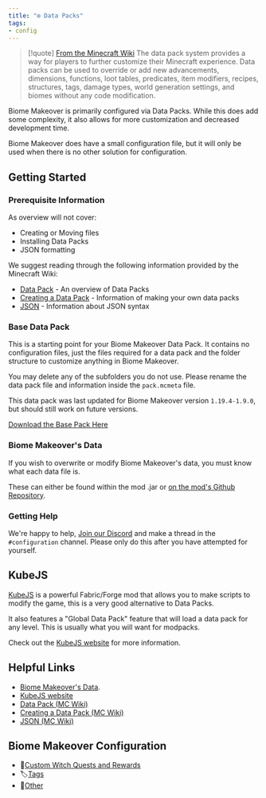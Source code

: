 ```yaml
---
title: "⚙️ Data Packs"
tags:
- config
---
```


> [!quote] [From the Minecraft Wiki](https://minecraft.fandom.com/wiki/Data_pack)
The data pack system provides a way for players to further customize their Minecraft experience. 
Data packs can be used to override or add new advancements, dimensions, functions, loot tables, predicates, item modifiers, recipes, structures, tags, damage types, world generation settings, and biomes without any code modification.


Biome Makeover is primarily configured via Data Packs.  While this does add some complexity, it also allows for more customization and decreased development time. 

Biome Makeover does have a small configuration file, but it will only be used when there is no other solution for configuration.  

## Getting Started

### Prerequisite Information
As overview will not cover:
- Creating or Moving files
- Installing Data Packs
- JSON formatting

We suggest reading through the following information provided by the Minecraft Wiki:
- [Data Pack](https://minecraft.fandom.com/wiki/Data_pack) - An overview of Data Packs
- [Creating a Data Pack](https://minecraft.fandom.com/wiki/Tutorials/Creating_a_data_pack) - Information of making your own data packs
- [JSON](https://minecraft.fandom.com/wiki/JSON) - Information about JSON syntax

### Base Data Pack
This is a starting point for your Biome Makeover Data Pack. It contains no configuration files, just the files required for a data pack and the folder structure to customize anything in Biome Makeover.  

You may delete any of the subfolders you do not use. Please rename the data pack file and information inside the `pack.mcmeta` file.

This data pack was last updated for Biome Makeover version `1.19.4-1.9.0`, but should still work on future versions.

[Download the Base Pack Here](notes/config/biomemakeover_example-datapack.zip)

### Biome Makeover's Data
If you wish to overwrite or modify Biome Makeover's data, you must know what each data file is.  

These can either be found within the mod .jar or [on the mod's Github Repository](https://github.com/Lemonszz/Biome-Makeover/tree/HEAD/common/src/main/resources/data).

### Getting Help  
We're happy to help, [Join our Discord](https://discord.gg/D5bNnw7) and make a thread in the `#configuration` channel. Please only do this after you have attempted for yourself.

## KubeJS
[KubeJS](https://www.curseforge.com/minecraft/mc-mods/kubejs) is a powerful Fabric/Forge mod that allows you to make scripts to modify the game, this is a very good alternative to Data Packs.

It also features a "Global Data Pack" feature that will load a data pack for any level. This is usually what you will want for modpacks.

Check out the [KubeJS website](https://kubejs.com/) for more information.

## Helpful Links
- [Biome Makeover's Data](https://github.com/Lemonszz/Biome-Makeover/tree/HEAD/common/src/main/resources/data).
- [KubeJS website](https://kubejs.com/)
- [Data Pack (MC Wiki)](https://minecraft.fandom.com/wiki/Data_pack)
- [Creating a Data Pack  (MC Wiki)](https://minecraft.fandom.com/wiki/Tutorials/Creating_a_data_pack)
- [JSON (MC Wiki)](https://minecraft.fandom.com/wiki/JSON)

## Biome Makeover Configuration
- 🧹[Custom Witch Quests and Rewards](notes/config/witch_quests)
- 🏷️[Tags](notes/config/tags)
- 🦦[Other](notes/config/other)